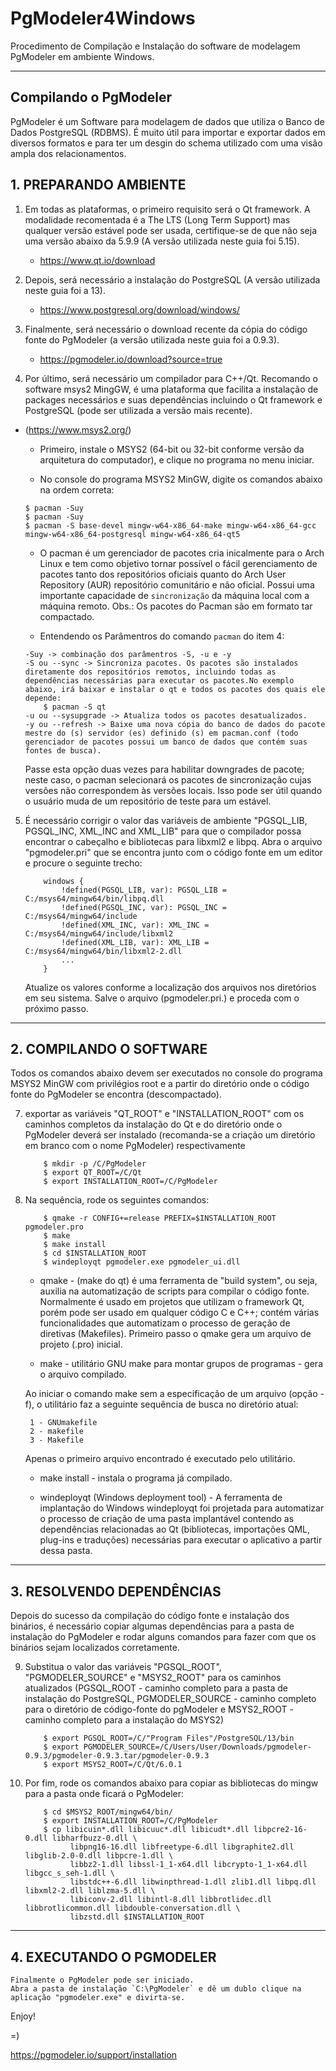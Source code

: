 # PgModeler4Windows
Procedimento de Compilação e Instalação do software de modelagem PgModeler em ambiente Windows.

* * * *
## Compilando o PgModeler 

PgModeler é um Software para modelagem de dados que utiliza o Banco de Dados PostgreSQL (RDBMS). É muito útil para importar e exportar dados em diversos formatos e para ter um desgin do schema utilizado com uma visão ampla dos relacionamentos. 

## 1. PREPARANDO AMBIENTE
1) Em todas as plataformas, o primeiro requisito será o Qt framework. 
A modalidade recomentada é a The LTS (Long Term Support) mas qualquer versão estável 
pode ser usada, certifique-se de que não seja uma versão abaixo da 5.9.9 (A versão utilizada neste guia foi 5.15).
	* https://www.qt.io/download	
2) Depois, será necessário a instalação do PostgreSQL (A versão utilizada neste guia foi a 13).
	* https://www.postgresql.org/download/windows/
	
3) Finalmente, será necessário o download recente da cópia do código fonte do PgModeler (a versão utilizada neste guia foi a 0.9.3).
	*  https://pgmodeler.io/download?source=true
	
4) Por último, será necessário um compilador para C++/Qt. 
Recomando o software msys2 MingGW, é uma plataforma que facilita a instalação de packages necessários e 
suas dependências incluindo o Qt framework e PostgreSQL (pode ser utilizada a versão mais recente).
- (https://www.msys2.org/)
	
	* Primeiro, instale o MSYS2 (64-bit ou 32-bit conforme versão da arquitetura do computador), e clique no programa no menu iniciar.

	* No console do programa MSYS2 MinGW, digite os comandos abaixo na ordem correta:

	```console
	$ pacman -Suy
	$ pacman -Suy
	$ pacman -S base-devel mingw-w64-x86_64-make mingw-w64-x86_64-gcc mingw-w64-x86_64-postgresql mingw-w64-x86_64-qt5
	```

	* O pacman é um gerenciador de pacotes cria inicalmente para o Arch Linux e tem como objetivo tornar possível o fácil gerenciamento de pacotes tanto dos repositórios oficiais quanto do Arch User Repository (AUR) repositório comunitário e não oficial. Possui uma importante capacidade de `sincronização` da máquina local com a máquina remoto. 
	Obs.: Os pacotes do Pacman são em formato tar compactado.

	* Entendendo os Parâmentros do comando `pacman` do item 4:
	```console
	-Suy -> combinação dos parâmentros -S, -u e -y
	-S ou --sync -> Sincroniza pacotes. Os pacotes são instalados diretamente dos repositórios remotos, incluindo todas as dependências necessárias para executar os pacotes.No exemplo abaixo, irá baixar e instalar o qt e todos os pacotes dos quais ele depende:
		$ pacman -S qt 
	-u ou --sysupgrade -> Atualiza todos os pacotes desatualizados.
	-y ou --refresh -> Baixe uma nova cópia do banco de dados do pacote mestre do (s) servidor (es) definido (s) em pacman.conf (todo gerenciador de pacotes possui um banco de dados que contém suas fontes de busca).
	```

	Passe esta opção duas vezes para habilitar downgrades de pacote; neste caso, o pacman selecionará os pacotes de sincronização cujas versões não correspondem às versões locais. Isso pode ser útil quando o usuário muda de um repositório de teste para um estável.

5) É necessário corrigir o valor das variáveis de ambiente "PGSQL_LIB, PGSQL_INC, XML_INC and XML_LIB" para que o compilador possa encontrar o cabeçalho e bibliotecas para libxml2 e libpq. Abra o arquivo "pgmodeler.pri" que se encontra junto com o código fonte em um editor e procure o seguinte trecho:  

	```
		windows {
			!defined(PGSQL_LIB, var): PGSQL_LIB = C:/msys64/mingw64/bin/libpq.dll
			!defined(PGSQL_INC, var): PGSQL_INC = C:/msys64/mingw64/include
			!defined(XML_INC, var): XML_INC = C:/msys64/mingw64/include/libxml2
			!defined(XML_LIB, var): XML_LIB = C:/msys64/mingw64/bin/libxml2-2.dll
			...
		}
	```

	Atualize os valores conforme a localização dos arquivos nos diretórios em seu sistema. Salve o arquivo (pgmodeler.pri.) e proceda com o próximo passo. 
 
* * * * 

## 2. COMPILANDO O SOFTWARE

Todos os comandos abaixo devem ser executados no console do programa MSYS2 MinGW com privilégios root 
e a partir do diretório onde o código fonte do PgModeler se encontra (descompactado).

7) exportar as variáveis "QT_ROOT" e "INSTALLATION_ROOT" com os caminhos completos da instalação do Qt 
e do diretório onde o PgModeler deverá ser instalado (recomanda-se a criação um diretório em branco com 
o nome PgModeler) respectivamente
	```console
		$ mkdir -p /C/PgModeler
		$ export QT_ROOT=/C/Qt
		$ export INSTALLATION_ROOT=/C/PgModeler
	```

8) Na sequência, rode os seguintes comandos:
	```console
		$ qmake -r CONFIG+=release PREFIX=$INSTALLATION_ROOT pgmodeler.pro
		$ make
		$ make install
		$ cd $INSTALLATION_ROOT
		$ windeployqt pgmodeler.exe pgmodeler_ui.dll
	```

	* qmake - (make do qt) é uma ferramenta de "build system", ou seja, auxilia na automatização de scripts 
para compilar o código fonte. Normalmente é usado em projetos que utilizam o framework Qt, porém pode 
ser usado em qualquer código C e C++;  contém várias funcionalidades que automatizam o processo de 
geração de diretivas (Makefiles). Primeiro passo o qmake gera um arquivo de projeto (.pro) inicial. 

	* make - utilitário GNU make para montar grupos de programas - gera o arquivo compilado.
	
	Ao iniciar o comando make sem a especificação de um arquivo (opção -f), o utilitário 
faz a seguinte sequência de busca no diretório atual:

	    1 - GNUmakefile
	    2 - makefile
	    3 - Makefile


	Apenas o primeiro arquivo encontrado é executado pelo utilitário.

	* make install - instala o  programa já compilado.

	* windeployqt (Windows deployment tool) - A ferramenta de implantação do Windows windeployqt foi projetada para automatizar o processo de criação de uma pasta implantável contendo as dependências relacionadas ao Qt (bibliotecas, importações QML, plug-ins e traduções) necessárias para executar o aplicativo a partir dessa pasta. 

* * * *

## 3. RESOLVENDO DEPENDÊNCIAS
Depois do sucesso da compilação do código fonte e instalação dos binários, é necessário copiar
algumas dependências para a pasta de instalação do PgModeler e rodar alguns comandos para
fazer com que os binários sejam localizados corretamente.

9) Substitua o valor das variáveis "PGSQL_ROOT", "PGMODELER_SOURCE" e "MSYS2_ROOT" 
para os caminhos atualizados (PGSQL_ROOT - caminho completo para a pasta de instalação do PostgreSQL,
PGMODELER_SOURCE - caminho completo para o diretório de código-fonte do pgModeler e MSYS2_ROOT - caminho 
completo para a instalação do MSYS2)
	```console
		$ export PGSQL_ROOT=/C/"Program Files"/PostgreSQL/13/bin
		$ export PGMODELER_SOURCE=/C/Users/User/Downloads/pgmodeler-0.9.3/pgmodeler-0.9.3.tar/pgmodeler-0.9.3
		$ export MSYS2_ROOT=/C/Qt/6.0.1
	```		

10) Por fim, rode os comandos abaixo para copiar as bibliotecas do mingw para a pasta onde ficará o PgModeler:
	```console
		$ cd $MSYS2_ROOT/mingw64/bin/
		$ export INSTALLATION_ROOT=/C/PgModeler
		$ cp libicuin*.dll libicuuc*.dll libicudt*.dll libpcre2-16-0.dll libharfbuzz-0.dll \
			  libpng16-16.dll libfreetype-6.dll libgraphite2.dll libglib-2.0-0.dll libpcre-1.dll \
			  libbz2-1.dll libssl-1_1-x64.dll libcrypto-1_1-x64.dll libgcc_s_seh-1.dll \
			  libstdc++-6.dll libwinpthread-1.dll zlib1.dll libpq.dll libxml2-2.dll liblzma-5.dll \
			  libiconv-2.dll libintl-8.dll libbrotlidec.dll libbrotlicommon.dll libdouble-conversation.dll \
			  libzstd.dll $INSTALLATION_ROOT	
	```

* * * *

## 4. EXECUTANDO O PGMODELER
	Finalmente o PgModeler pode ser iniciado.
	Abra a pasta de instalação `C:\PgModeler` e dê um dublo clique na aplicação "pgmodeler.exe" e divirta-se.

Enjoy!

=)

https://pgmodeler.io/support/installation
